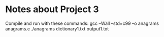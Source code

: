 # Notes about Project 3

Compile and run with these commands:
	gcc –Wall –std=c99 –o anagrams anagrams.c
 	./anagrams dictionary1.txt output1.txt